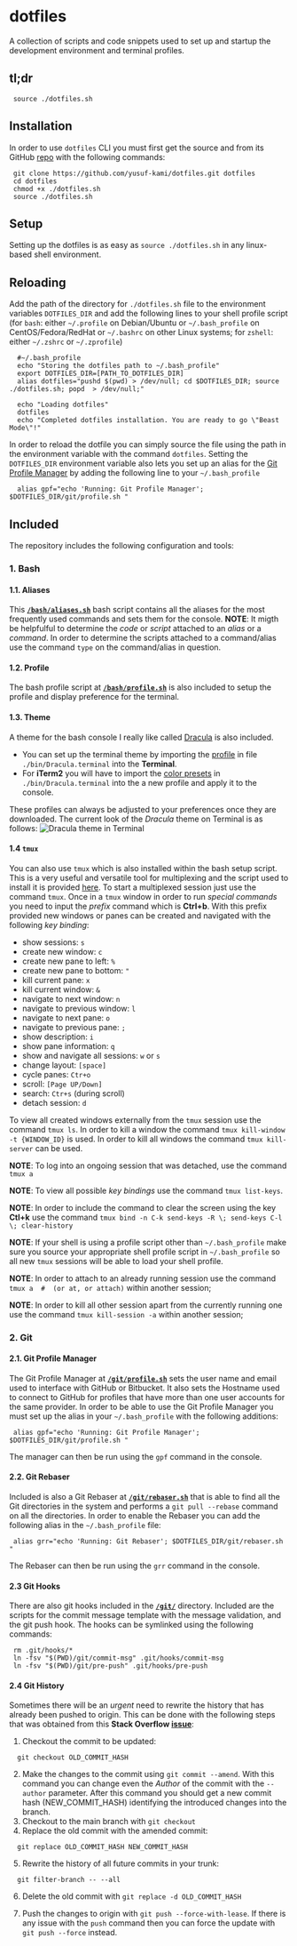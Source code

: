 # dotfiles
A collection of scripts and code snippets used to set up and startup the development environment and terminal profiles.

## tl;dr
```
 source ./dotfiles.sh
```

## Installation
In order to use `dotfiles` CLI you must first get the source and from its GitHub [repo](https://github.com/yusuf-kami/dotfiles) with the following commands:
```
 git clone https://github.com/yusuf-kami/dotfiles.git dotfiles
 cd dotfiles
 chmod +x ./dotfiles.sh
 source ./dotfiles.sh
```


## Setup
Setting up the dotfiles is as easy as `source ./dotfiles.sh` in any linux-based shell environment.


## Reloading
Add the path of the directory for `./dotfiles.sh` file to the environment variables `DOTFILES_DIR` and add the following lines to your shell profile script (for `bash`: either `~/.profile` on Debian/Ubuntu or `~/.bash_profile` on CentOS/Fedora/RedHat or `~/.bashrc` on other Linux systems; for `zshell`: either `~/.zshrc` or `~/.zprofile`)
```
  #~/.bash_profile
  echo "Storing the dotfiles path to ~/.bash_profile"
  export DOTFILES_DIR=[PATH_TO_DOTFILES_DIR]
  alias dotfiles="pushd $(pwd) > /dev/null; cd $DOTFILES_DIR; source ./dotfiles.sh; popd  > /dev/null;"

  echo "Loading dotfiles"
  dotfiles
  echo "Completed dotfiles installation. You are ready to go \"Beast Mode\"!"
```
In order to reload the dotfile you can simply source the file using the path in the environment variable with the command `dotfiles`.
Setting the `DOTFILES_DIR` environment variable also lets you set up an alias for the [Git Profile Manager](https://github.com/yusuf-kami/dotfiles/blob/master/git/profile.sh) by adding the following line to your `~/.bash_profile`
```
  alias gpf="echo 'Running: Git Profile Manager'; $DOTFILES_DIR/git/profile.sh "
```


## Included
The repository includes the following configuration and tools:
### 1. Bash
#### 1.1. Aliases
This **[`/bash/aliases.sh`](https://github.com/yusuf-kami/dotfiles/blob/master/bash/aliases.sh)** bash script contains all the aliases for the most frequently used commands and sets them for the console.
**NOTE**: It migth be helpfulful to determine the *code* or *script* attached to an *alias* or a *command*. In order to determine the scripts attached to a command/alias use the  command `type` on the command/alias in question.

#### 1.2. Profile
The bash profile script at **[`/bash/profile.sh`](https://github.com/yusuf-kami/dotfiles/blob/master/bash/profile.sh)** is also included to setup the profile and display preference for the terminal.

#### 1.3. Theme
A theme for the bash console I really like called [Dracula](https://draculatheme.com/) is also included.
- You can set up the terminal theme by importing the [profile](https://github.com/yusuf-kami/dotfiles/blob/master/bin/Dracula.terminal) in file `./bin/Dracula.terminal` into the **Terminal**.
- For **iTerm2** you will have to import the [color presets](https://github.com/yusuf-kami/dotfiles/blob/master/bin/Dracula.terminal) in `./bin/Dracula.terminal` into the a new profile and apply it to the console.

These profiles can always be adjusted to your preferences once they are downloaded. The current look of the *Dracula* theme on Terminal is as follows:
![Dracula theme in Terminal](https://github.com/yusuf-kami/dotfiles/blob/master/bin/Dracula.png)

#### 1.4 `tmux`
You can also use `tmux` which is also installed within the bash setup script. This is a very useful and versatile tool for multiplexing and the script used to install it is provided [here](https://gist.github.com/simme/1297707). To start a multiplexed session just use the command `tmux`.
Once in a `tmux` window in order to run *special commands* you need to input the *prefix* command which is **Ctrl+b**. With this prefix provided new windows or panes can be created and navigated with the following *key binding*:
- show sessions: `s`
- create new window: `c`
- create new pane to left: `%`
- create new pane to bottom: `"`
- kill current pane: `x`
- kill current window: `&`
- navigate to next window: `n`
- navigate to previous window: `l`
- navigate to next pane: `o`
- navigate to previous pane: `;`
- show description: `i`
- show pane information: `q`
- show and navigate all sessions: `w` or `s`
- change layout: `[space]`
- cycle panes: `Ctr+o`
- scroll: `[Page UP/Down]`
- search: `Ctr+s` (during scroll)
- detach session: `d`

To view all created windows externally from the `tmux` session use the command `tmux ls`. In order to kill a window the command `tmux kill-window -t {WINDOW_ID}` is used. In order to kill all windows the command `tmux kill-server` can be used.

**NOTE**: To log into an ongoing session that was detached, use the command `tmux a`

**NOTE**: To view all possible *key bindings* use the command `tmux list-keys`.

**NOTE**: In order to include the command to clear the screen using the key **Ctl+k** use the command `tmux bind -n C-k send-keys -R \; send-keys C-l \; clear-history`

**NOTE**: If your shell is using a profile script other than `~/.bash_profile` make sure you source your appropriate shell profile script in `~/.bash_profile` so all new `tmux` sessions will be able to load your shell profile.

**NOTE**: In order to attach to an already running session use the command `tmux a  #  (or at, or attach)` within another session;

**NOTE**: In order to kill all other session apart from the currently running one use the command `tmux kill-session -a` within another session;

### 2. Git
#### 2.1. Git Profile Manager
The Git Profile Manager at **[`/git/profile.sh`](https://github.com/yusuf-kami/dotfiles/blob/master/git/profile.sh)** sets the user name and email used to interface with GitHub or Bitbucket. It also sets the Hostname used to connect to GitHub for profiles that have more than one user accounts for the same provider.
In order to be able to use the Git Profile Manager you must set up the alias in your `~/.bash_profile` with the following additions:
```~/.bash_profile
 alias gpf="echo 'Running: Git Profile Manager'; $DOTFILES_DIR/git/profile.sh "
```
The manager can then be run using the `gpf` command in the console.

#### 2.2. Git Rebaser
Included is also a Git Rebaser at **[`/git/rebaser.sh`](https://github.com/yusuf-kami/dotfiles/blob/master/git/rebaser.sh)** that is able to find all the Git directories in the system and performs a `git pull --rebase` command on all the directories.
In order to enable the Rebaser you can add the following alias in the `~/.bash_profile` file:
```~/.bash_profile
 alias grr="echo 'Running: Git Rebaser'; $DOTFILES_DIR/git/rebaser.sh "
```
The Rebaser can then be run using the `grr` command in the console.

#### 2.3 Git Hooks
There are also git hooks included in the **[`/git/`](https://github.com/yusuf-kami/dotfiles/blob/master/git/)** directory. Included are the scripts for the commit message template with the message validation, and the git push hook.
The hooks can be symlinked using the following commands:
```
 rm .git/hooks/*
 ln -fsv "$(PWD)/git/commit-msg" .git/hooks/commit-msg
 ln -fsv "$(PWD)/git/pre-push" .git/hooks/pre-push
```

#### 2.4 Git History
Sometimes there will be an *urgent* need to rewrite the history that has already been pushed to origin. This can be done with the following steps that was obtained from this **Stack Overflow [issue](https://stackoverflow.com/questions/3042437/change-commit-author-at-one-specific-commit)**:
1. Checkout the commit to be updated:
```
  git checkout OLD_COMMIT_HASH
```
2. Make the changes to the commit using `git commit --amend`. With this command you can change even the *Author* of the commit with the `--author` parameter. After this command you should get a new commit hash (NEW_COMMIT_HASH) identifying the introduced changes into the branch.
3. Checkout to the main branch with `git checkout`
4. Replace the old commit with the amended commit:
```
  git replace OLD_COMMIT_HASH NEW_COMMIT_HASH
```
5. Rewrite the history of all future commits in your trunk:
```
  git filter-branch -- --all
```
6. Delete the old commit with `git replace -d OLD_COMMIT_HASH`

7. Push the changes to origin with `git push --force-with-lease`. If there is any issue with the `push` command then you can force the update with `git push --force` instead.
